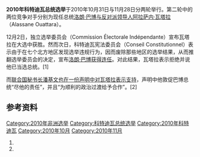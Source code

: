 **2010年科特迪瓦总统选举**于2010年10月31日与11月28日分两轮举行。第二轮中的两位竞争对手分别为现任总统[洛朗·巴博与反对派领导人](../Page/洛朗·巴博.md "wikilink")[阿拉萨内·瓦塔拉](../Page/阿拉萨内·瓦塔拉.md "wikilink")（Alassane
Ouattara）。

12月2日，独立选举委员会（Commission Électorale
Indépendante）宣布瓦塔拉在大选中获胜。然而次日，科特迪瓦宪法委员会（Conseil
Constitutionnel）表示由于在七个北方地区发现选举违规行为，因而废除那些地区的选举结果，从而推翻选举委员会的决定，宣布[洛朗·巴博获得连任](../Page/洛朗·巴博.md "wikilink")。对此结果，瓦塔拉表示拒绝并说他已当选总统。\[1\]

而[联合国秘书长](https://zh.wikipedia.org/wiki/联合国 "wikilink")[潘基文也在一份声明中对瓦塔拉表示支持](../Page/潘基文.md "wikilink")，声明中他敦促巴博总统“尽他的责任”，并且“为顺利的政治过渡给予合作”。\[2\]

## 参考资料

[Category:2010年非洲选举](https://zh.wikipedia.org/wiki/Category:2010年非洲选举 "wikilink")
[Category:科特迪瓦总统选举](https://zh.wikipedia.org/wiki/Category:科特迪瓦总统选举 "wikilink")
[Category:2010年科特迪瓦](https://zh.wikipedia.org/wiki/Category:2010年科特迪瓦 "wikilink")
[Category:2010年10月](https://zh.wikipedia.org/wiki/Category:2010年10月 "wikilink")
[Category:2010年11月](https://zh.wikipedia.org/wiki/Category:2010年11月 "wikilink")

1.

2.